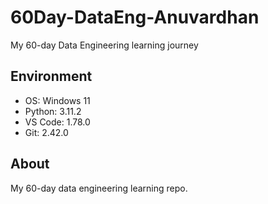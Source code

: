 # 60Day-DataEng-Anuvardhan
My 60-day Data Engineering learning journey


## Environment
- OS: Windows 11  
- Python: 3.11.2  
- VS Code: 1.78.0  
- Git: 2.42.0

## About
My 60-day data engineering learning repo.
